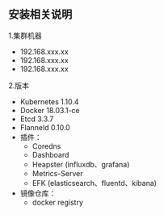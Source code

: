 ## 安装相关说明

1.集群机器
 + 192.168.xxx.xx
 + 192.168.xxx.xx
 + 192.168.xxx.xx
  
2.版本

 + Kubernetes 1.10.4
 + Docker 18.03.1-ce
 + Etcd 3.3.7
 + Flanneld 0.10.0
 + 插件：
    - Coredns
    - Dashboard
    - Heapster (influxdb、grafana)
    - Metrics-Server
    - EFK (elasticsearch、fluentd、kibana)
 + 镜像仓库：
    - docker registry   